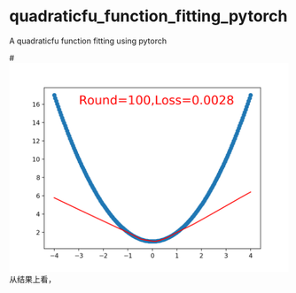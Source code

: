 # quadraticfu_function_fitting_pytorch
A quadraticfu function fitting using pytorch

#![image](https://github.com/YaoXinatTHU/quadraticfu_function_fitting_pytorch/blob/master/images_folder/Figure_1.png)
从结果上看，